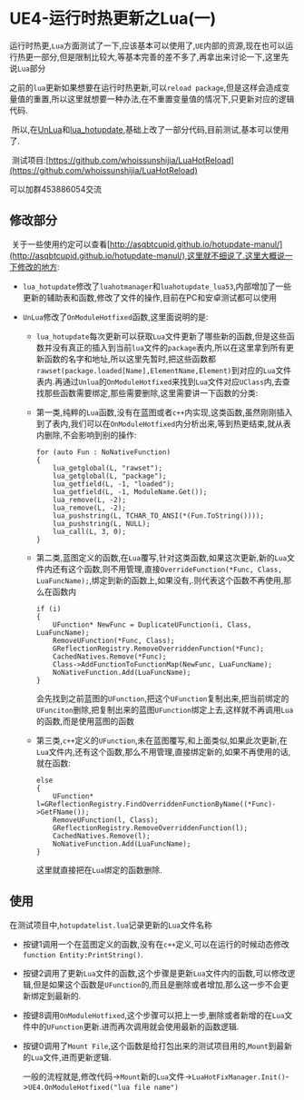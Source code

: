 # UE4-运行时热更新之Lua(一)

​	运行时热更,`Lua`方面测试了一下,应该基本可以使用了,`UE`内部的资源,现在也可以运行热更一部分,但是限制比较大,等基本完善的差不多了,再拿出来讨论一下,这里先说`Lua`部分

​	之前的`lua`更新如果想要在运行时热更新,可以`reload package`,但是这样会造成变量值的重置,所以这里就想要一种办法,在不重置变量值的情况下,只更新对应的逻辑代码.

​	所以,在[UnLua]([debugable-unlua](https://github.com/hxhb/debugable-unlua))和[lua_hotupdate](https://github.com/asqbtcupid/lua_hotupdate),基础上改了一部分代码,目前测试,基本可以使用了.

​	测试项目:[https://github.com/whoissunshijia/LuaHotReload](https://github.com/whoissunshijia/LuaHotReload)

可以加群453886054交流

## 修改部分

​	关于一些使用约定可以查看[http://asqbtcupid.github.io/hotupdate-manul/](http://asqbtcupid.github.io/hotupdate-manul/),这里就不细说了.这里大概说一下修改的地方:

+ `lua_hotupdate`修改了`luahotmanager`和`luahotupdate_lua53`,内部增加了一些更新的辅助表和函数,修改了文件的操作,目前在PC和安卓测试都可以使用

+ `UnLua`修改了`OnModuleHotfixed`函数,这里面说明的是:

  + `lua_hotupdate`每次更新可以获取`Lua`文件更新了哪些新的函数,但是这些函数并没有真正的插入到当前`lua`文件的`package`表内,所以在这里拿到所有更新函数的名字和地址,所以这里先暂时,把这些函数都`rawset(package.loaded[Name],ElementName,Element)`到对应的`Lua`文件表内.再通过`Unlua`的`OnModuleHotfixed`来找到`Lua`文件对应`UClass`内,去查找那些函数需要绑定,那些需要删除,这里需要讲一下函数的分类:

  + 第一类,纯粹的`Lua`函数,没有在蓝图或者`c++`内实现,这类函数,虽然刚刚插入到了表内,我们可以在`OnModuleHotfixed`内分析出来,等到热更结束,就从表内删除,不会影响到别的操作:

    ```
    for (auto Fun : NoNativeFunction)
    {
    	lua_getglobal(L, "rawset");    
    	lua_getglobal(L, "package"); 
    	lua_getfield(L, -1, "loaded");  
    	lua_getfield(L, -1, ModuleName.Get());   
    	lua_remove(L, -2);
    	lua_remove(L, -2);
    	lua_pushstring(L, TCHAR_TO_ANSI(*(Fun.ToString())));
    	lua_pushstring(L, NULL);			
    	lua_call(L, 3, 0);
    }
    ```

  + 第二类,蓝图定义的函数,在`Lua`覆写,针对这类函数,如果这次更新,新的`Lua`文件内还有这个函数,则不用管理,直接`OverrideFunction(*Func, Class, LuaFuncName);`,绑定到新的函数上,如果没有,.则代表这个函数不再使用,那么在函数内

    ```
    if (i)
    {
    	UFunction* NewFunc = DuplicateUFunction(i, Class, LuaFuncName);
    	RemoveUFunction(*Func, Class);
    	GReflectionRegistry.RemoveOverriddenFunction(*Func);
    	CachedNatives.Remove(*Func);
    	Class->AddFunctionToFunctionMap(NewFunc, LuaFuncName);
    	NoNativeFunction.Add(LuaFuncName);					
    }
    ```

    会先找到之前蓝图的`UFunction`,把这个`UFunction`复制出来,把当前绑定的`UFunciton`删除,把复制出来的蓝图`UFunction`绑定上去,这样就不再调用`Lua`的函数,而是使用蓝图的函数

  + 第三类,`c++`定义的`UFunction`,未在蓝图覆写,和上面类似,如果此次更新,在`Lua`文件内,还有这个函数,那么不用管理,直接绑定新的,如果不再使用的话,就在函数:

    ```
    else
    {	
    	UFunction* l=GReflectionRegistry.FindOverriddenFunctionByName((*Func)->GetFName());
    	RemoveUFunction(l, Class);
    	GReflectionRegistry.RemoveOverriddenFunction(l);
    	CachedNatives.Remove(l);
    	NoNativeFunction.Add(LuaFuncName);
    }		
    ```

    这里就直接把在`Lua`绑定的函数删除.

## 使用

​	在测试项目中,`hotupdatelist.lua`记录更新的`Lua`文件名称

+ 按键1调用一个在蓝图定义的函数,没有在`c++`定义,可以在运行的时候动态修改`function Entity:PrintString()`.

+ 按键2调用了更新`Lua`文件的函数,这个步骤是更新`Lua`文件内的函数,可以修改逻辑,但是如果这个函数是`UFunction`的,而且是删除或者增加,那么这一步不会更新绑定到最新的.

+ 按键8调用`OnModuleHotfixed`,这个步骤可以把上一步,删除或者新增的在`Lua`文件中的`UFunction`更新.进而再次调用就会使用最新的函数逻辑.

+ 按键0调用了`Mount File`,这个函数是给打包出来的测试项目用的,`Mount`到最新的`Lua`文件,进而更新逻辑.

  一般的流程就是,修改代码->`Mount`新的`Lua`文件->`LuaHotFixManager.Init()`->`UE4.OnModuleHotfixed("lua file name")`

